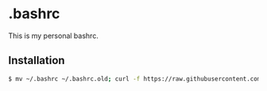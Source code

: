 # .bashrc

This is my personal bashrc.

## Installation

```bash
$ mv ~/.bashrc ~/.bashrc.old; curl -f https://raw.githubusercontent.com/mecaneer23/.bashrc/main/.bashrc -o ~/.bashrc && source ~/.bashrc
```
